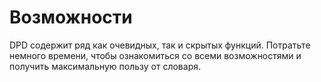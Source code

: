 # Возможности

DPD содержит ряд как очевидных, так и скрытых функций. Потратьте немного времени, чтобы ознакомиться со всеми возможностями и получить максимальную пользу от словаря.
